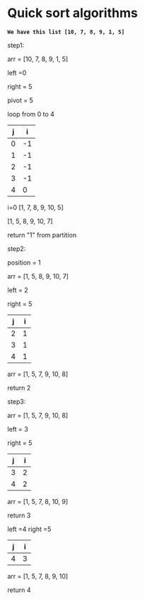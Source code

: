 # Quick sort algorithms

**`We have this list [10, 7, 8, 9, 1, 5]`**


step1:

arr = [10, 7, 8, 9, 1, 5]

left =0

right = 5

pivot = 5

loop from 0 to 4

j | i 
---|---
0 | -1
1 | -1
2 | -1
3 | -1
4 | 0

i=0
[1, 7, 8, 9, 10, 5]

[1, 5, 8, 9, 10, 7]

return "1" from partition


step2:

position = 1

arr = [1, 5, 8, 9, 10, 7]

left = 2

right = 5

j | i 
---|---
2 | 1
3 | 1
4 | 1

arr = [1, 5, 7, 9, 10, 8]

return 2 

step3:

arr = [1, 5, 7, 9, 10, 8]

left = 3

right = 5

j | i 
---|---
3 | 2
4 | 2

arr = [1, 5, 7, 8, 10, 9]

return 3

left =4
right =5

j | i 
---|---
4 | 3

arr = [1, 5, 7, 8, 9, 10]

return 4






